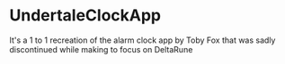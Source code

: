 # UndertaleClockApp
It's a 1 to 1 recreation of the alarm clock app by Toby Fox that was sadly discontinued while making to focus on DeltaRune
